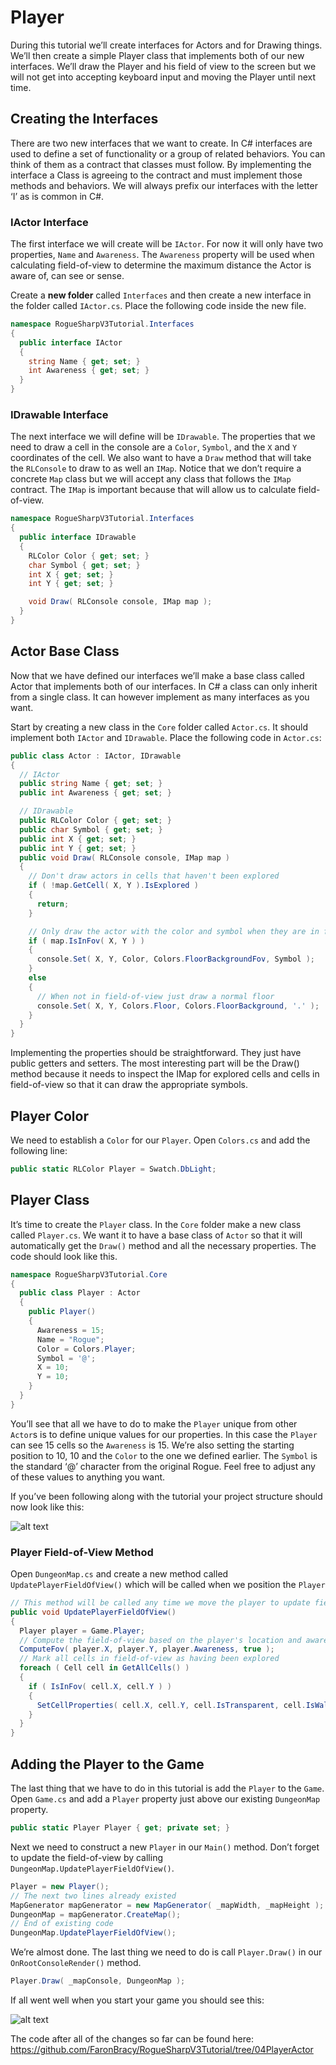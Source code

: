 # Player

During this tutorial we’ll create interfaces for Actors and for Drawing things. We’ll then create a simple Player class that implements both of our new interfaces. We’ll draw the Player and his field of view to the screen but we will not get into accepting keyboard input and moving the Player until next time.

## Creating the Interfaces

There are two new interfaces that we want to create. In C# interfaces are used to define a set of functionality or a group of related behaviors. You can think of them as a contract that classes must follow. By implementing the interface a Class is agreeing to the contract and must implement those methods and behaviors. We will always prefix our interfaces with the letter ‘I’ as is common in C#.

### IActor Interface

The first interface we will create will be `IActor`. For now it will only have two properties, `Name` and `Awareness`. The `Awareness` property will be used when calculating field-of-view to determine the maximum distance the Actor is aware of, can see or sense.

Create a **new folder** called `Interfaces` and then create a new interface in the folder called `IActor.cs`. Place the following code inside the new file.

```cs
namespace RogueSharpV3Tutorial.Interfaces
{
  public interface IActor
  {
    string Name { get; set; }
    int Awareness { get; set; }
  }
}
```

### IDrawable Interface

The next interface we will define will be `IDrawable`. The properties that we need to draw a cell in the console are a `Color`, `Symbol`, and the `X` and `Y` coordinates of the cell. We also want to have a `Draw` method that will take the `RLConsole` to draw to as well an `IMap`. Notice that we don’t require a concrete `Map` class but we will accept any class that follows the `IMap` contract. The `IMap` is important because that will allow us to calculate field-of-view.

```cs
namespace RogueSharpV3Tutorial.Interfaces
{
  public interface IDrawable
  {
    RLColor Color { get; set; }
    char Symbol { get; set; }
    int X { get; set; }
    int Y { get; set; }

    void Draw( RLConsole console, IMap map );
  }
}
```

## Actor Base Class

Now that we have defined our interfaces we’ll make a base class called Actor that implements both of our interfaces. In C# a class can only inherit from a single class. It can however implement as many interfaces as you want.

Start by creating a new class in the `Core` folder called `Actor.cs`. It should implement both `IActor` and `IDrawable`. Place the following code in `Actor.cs`:

```cs
public class Actor : IActor, IDrawable
{
  // IActor
  public string Name { get; set; }
  public int Awareness { get; set; }

  // IDrawable
  public RLColor Color { get; set; }
  public char Symbol { get; set; }
  public int X { get; set; }
  public int Y { get; set; }
  public void Draw( RLConsole console, IMap map )
  {
    // Don't draw actors in cells that haven't been explored
    if ( !map.GetCell( X, Y ).IsExplored )
    {
      return;
    }

    // Only draw the actor with the color and symbol when they are in field-of-view
    if ( map.IsInFov( X, Y ) )
    {
      console.Set( X, Y, Color, Colors.FloorBackgroundFov, Symbol );
    }
    else
    {
      // When not in field-of-view just draw a normal floor
      console.Set( X, Y, Colors.Floor, Colors.FloorBackground, '.' );
    }
  }
}
```

Implementing the properties should be straightforward. They just have public getters and setters. The most interesting part will be the Draw() method because it needs to inspect the IMap for explored cells and cells in field-of-view so that it can draw the appropriate symbols.

## Player Color

We need to establish a `Color` for our `Player`. Open `Colors.cs` and add the following line:

```cs
public static RLColor Player = Swatch.DbLight;
```

## Player Class

It’s time to create the `Player` class. In the `Core` folder make a new class called `Player.cs`. We want it to have a base class of `Actor` so that it will automatically get the `Draw()` method and all the necessary properties. The code should look like this.

```cs
namespace RogueSharpV3Tutorial.Core
{
  public class Player : Actor
  {
    public Player()
    {
      Awareness = 15;
      Name = "Rogue";
      Color = Colors.Player;
      Symbol = '@';
      X = 10;
      Y = 10;
    }
  }
}
```

You’ll see that all we have to do to make the `Player` unique from other `Actor`s is to define unique values for our properties. In this case the `Player` can see 15 cells so the `Awareness` is 15. We’re also setting the starting position to 10, 10 and the `Color` to the one we defined earlier. The `Symbol` is the standard ‘@’ character from the original Rogue. Feel free to adjust any of these values to anything you want.

If you’ve been following along with the tutorial your project structure should now look like this:

![alt text](../images/V3Tutorial/06_interfacesfolder.png "Solution structure in Visual Studio")

### Player Field-of-View Method

Open `DungeonMap.cs` and create a new method called `UpdatePlayerFieldOfView()` which will be called when we position the `Player`

```cs
// This method will be called any time we move the player to update field-of-view
public void UpdatePlayerFieldOfView()
{
  Player player = Game.Player;
  // Compute the field-of-view based on the player's location and awareness
  ComputeFov( player.X, player.Y, player.Awareness, true );
  // Mark all cells in field-of-view as having been explored
  foreach ( Cell cell in GetAllCells() )
  {
    if ( IsInFov( cell.X, cell.Y ) )
    {
      SetCellProperties( cell.X, cell.Y, cell.IsTransparent, cell.IsWalkable, true );
    }
  }
}
```

## Adding the Player to the Game

The last thing that we have to do in this tutorial is add the `Player` to the `Game`. Open `Game.cs` and add a `Player` property just above our existing `DungeonMap` property.

```cs
public static Player Player { get; private set; }
```

Next we need to construct a new `Player` in our `Main()` method. Don’t forget to update the field-of-view by calling `DungeonMap.UpdatePlayerFieldOfView()`.

```cs
Player = new Player();
// The next two lines already existed
MapGenerator mapGenerator = new MapGenerator( _mapWidth, _mapHeight );
DungeonMap = mapGenerator.CreateMap();
// End of existing code
DungeonMap.UpdatePlayerFieldOfView();
```

We’re almost done. The last thing we need to do is call `Player.Draw()` in our `OnRootConsoleRender()` method.

```cs
Player.Draw( _mapConsole, DungeonMap );
```

If all went well when you start your game you should see this:

![alt text](../images/V3Tutorial/06_mapwithplayer.png "Game console showing map, player and field-of-view.")

The code after all of the changes so far can be found here:
<https://github.com/FaronBracy/RogueSharpV3Tutorial/tree/04PlayerActor>
